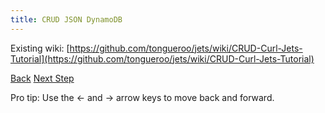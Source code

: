 ```yaml
---
title: CRUD JSON DynamoDB
---
```


Existing wiki: [https://github.com/tongueroo/jets/wiki/CRUD-Curl-Jets-Tutorial](https://github.com/tongueroo/jets/wiki/CRUD-Curl-Jets-Tutorial)

<a id="prev" class="btn btn-basic" href="{% link _docs/crud-json-activerecord.md %}">Back</a>
<a id="next" class="btn btn-primary" href="{% link _docs/native-performance.md %}">Next Step</a>
<p class="keyboard-tip">Pro tip: Use the <- and -> arrow keys to move back and forward.</p>
